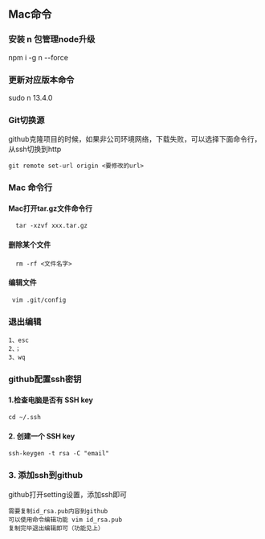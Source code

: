
## Mac命令
### 安装 n 包管理node升级
npm i -g n --force

### 更新对应版本命令
sudo n 13.4.0

### Git切换源
github克隆项目的时候，如果非公司环境网络，下载失败，可以选择下面命令行，从ssh切换到http
```
git remote set-url origin <要修改的url>
```


### Mac 命令行
#### Mac打开tar.gz文件命令行
```
  tar -xzvf xxx.tar.gz
```
#### 删除某个文件
```
  rm -rf <文件名字>
```
#### 编辑文件
```
 vim .git/config
```

### 退出编辑
```
1、esc
2、；
3、wq
```

### github配置ssh密钥

#### 1.检查电脑是否有 SSH key
```
cd ~/.ssh
```
#### 2. 创建一个 SSH key
```
ssh-keygen -t rsa -C "email"
```
### 3. 添加ssh到github
github打开setting设置，添加ssh即可
```
需要复制id_rsa.pub内容到github
可以使用命令编辑功能 vim id_rsa.pub 
复制完毕退出编辑即可（功能见上）
```

### 
